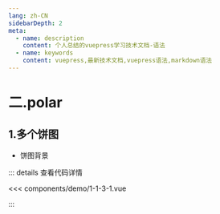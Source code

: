 ```yaml
---
lang: zh-CN
sidebarDepth: 2
meta:
  - name: description
    content: 个人总结的vuepress学习技术文档-语法
  - name: keywords
    content: vuepress,最新技术文档,vuepress语法,markdown语法
---
```


# 二.polar

## 1.多个饼图

- 饼图背景


  <Container url="http://localhost:8090/resume/demo/?type=echarts&name=1-1-3-1.vue" />

::: details 查看代码详情

<<< components/demo/1-1-3-1.vue

:::